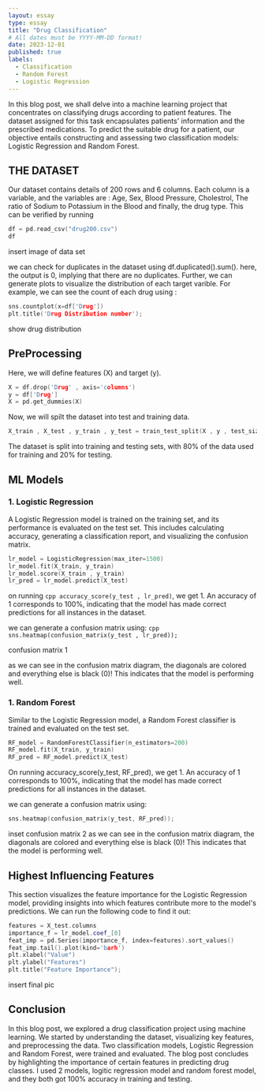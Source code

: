 ```yaml
---
layout: essay
type: essay
title: "Drug Classification"
# All dates must be YYYY-MM-DD format!
date: 2023-12-01
published: true
labels:
  - Classification
  - Random Forest
  - Logistic Regression
---
```


In this blog post, we shall delve into a machine learning project that concentrates on classifying drugs according to patient features. The dataset assigned for this task encapsulates patients' information and the prescribed medications. To predict the suitable drug for a patient, our objective entails constructing and assessing two classification models: Logistic Regression and Random Forest.

## THE DATASET

Our dataset contains details of 200 rows and 6 columns. Each column is a variable, and the variables are : Age, Sex, Blood Pressure, Cholestrol, The ratio of Sodium to Potassium in the Blood and finally, the drug type. This can be verified by running

```cpp
df = pd.read_csv("drug200.csv")
df
```

insert image of data set

we can check for duplicates in the dataset using df.duplicated().sum(). here, the output is 0, implying that there are no duplicates. Further, we can generate plots to visualize the distribution of each target varible. For example, we can see the count of each drug using :
```cpp
sns.countplot(x=df['Drug'])
plt.title('Drug Distribution number');
```
show drug distribution

## PreProcessing

Here, we will define features (X) and target (y). 
```cpp
X = df.drop('Drug' , axis='columns')
y = df['Drug']
X = pd.get_dummies(X)
```
Now, we will spilt the dataset into test and training data.
```cpp
X_train , X_test , y_train , y_test = train_test_split(X , y , test_size=0.2 , shuffle= True , random_state=42)
```
The dataset is split into training and testing sets, with 80% of the data used for training and 20% for testing.

## ML Models
### 1. Logistic Regression
A Logistic Regression model is trained on the training set, and its performance is evaluated on the test set. This includes calculating accuracy, generating a classification report, and visualizing the confusion matrix.
```cpp
lr_model = LogisticRegression(max_iter=1500)
lr_model.fit(X_train, y_train)
lr_model.score(X_train , y_train)
lr_pred = lr_model.predict(X_test)
```
on running ```cpp accuracy_score(y_test , lr_pred)```, we get 1. An accuracy of 1 corresponds to 100%, indicating that the model has made correct predictions for all instances in the dataset.

we can generate a confusion matrix using:
```cpp sns.heatmap(confusion_matrix(y_test , lr_pred));```

confusion matrix 1

as we can see in the confusion matrix diagram, the diagonals are colored and everything else is black (0)! This indicates that the model is performing well.

### 1. Random Forest
Similar to the Logistic Regression model, a Random Forest classifier is trained and evaluated on the test set.
```cpp
RF_model = RandomForestClassifier(n_estimators=200)
RF_model.fit(X_train, y_train)
RF_pred = RF_model.predict(X_test)
```
On running accuracy_score(y_test, RF_pred), we get 1. An accuracy of 1 corresponds to 100%, indicating that the model has made correct predictions for all instances in the dataset.

we can generate a confusion matrix using:
```cpp
sns.heatmap(confusion_matrix(y_test, RF_pred));
```
inset confusion matrix 2
as we can see in the confusion matrix diagram, the diagonals are colored and everything else is black (0)! This indicates that the model is performing well.

## Highest Influencing Features
This section visualizes the feature importance for the Logistic Regression model, providing insights into which features contribute more to the model's predictions.
We can run the following code to find it out:
```cpp
features = X_test.columns
importance_f = lr_model.coef_[0]
feat_imp = pd.Series(importance_f, index=features).sort_values()
feat_imp.tail().plot(kind='barh')
plt.xlabel("Value")
plt.ylabel("Features")
plt.title("Feature Importance");
```
insert final pic

## Conclusion
In this blog post, we explored a drug classification project using machine learning. We started by understanding the dataset, visualizing key features, and preprocessing the data. Two classification models, Logistic Regression and Random Forest, were trained and evaluated. The blog post concludes by highlighting the importance of certain features in predicting drug classes. I used 2 models, logitic regression model and random forest model, and they both got 100% accuracy in training and testing.

